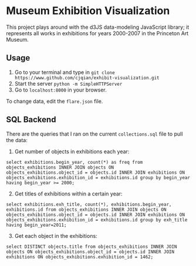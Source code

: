 # Museum Exhibition Visualization
This project plays around with the d3JS data-modeling JavaScript library; it represents all works in exhibitions for years 2000-2007 in the Princeton Art Museum.

## Usage
1. Go to your terminal and type in 
```git clone https://www.github.com/cjqian/exhibit-visualization.git```
2. Start the server
```python -m SimpleHTTPServer```
3. Go to `localhost:8000` in your browser.

To change data, edit the `flare.json` file.

## SQL Backend
There are the queries that I ran on the current `collections.sql` file to pull the data:

1. Get number of objects in exhibitions each year:
```
select exhibitions.begin_year, count(*) as freq from objects_exhibitions INNER JOIN objects ON objects_exhibitions.object_id = objects.id INNER JOIN exhibitions ON objects_exhibitions.exhibition_id = exhibitions.id group by begin_year having begin_year >= 2000;
```

2. Get titles of exhibitions within a certain year:
```
select exhibitions.exh_title, count(*), exhibitions.begin_year, exhibitions.id from objects_exhibitions INNER JOIN objects ON objects_exhibitions.object_id = objects.id INNER JOIN exhibitions ON objects_exhibitions.exhibition_id = exhibitions.id group by exh_title having begin_year=2011;
```

3. Get each object in the exhibitions:
```
select DISTINCT objects.title from objects_exhibitions INNER JOIN objects ON objects_exhibitions.object_id = objects.id INNER JOIN exhibitions ON objects_exhibitions.exhibition_id = 1462;
```


